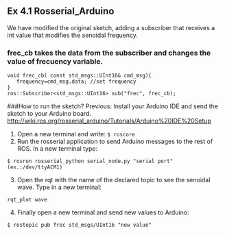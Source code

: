 ## Ex 4.1 Rosserial_Arduino

We have modified the original sketch, adding a subscriber that receives a int value
that modifies the senoidal frequency.

### frec_cb takes the data from the subscriber and changes the value of frecuency variable.

```
void frec_cb( const std_msgs::UInt16& cmd_msg){
   frequency=cmd_msg.data; //set frequency      
}
ros::Subscriber<std_msgs::UInt16> sub("frec", frec_cb);
```
###How to run the sketch?
Previous: Install your Arduino IDE and send the sketch to your Arduino board.
http://wiki.ros.org/rosserial_arduino/Tutorials/Arduino%20IDE%20Setup

1. Open a new terminal and write:
`$ roscore `
2. Run the rosserial application to send Arduino messages to the rest of ROS. In a new terminal type:
```
$ rosrun rosserial_python serial_node.py "serial port"  (ex.:/dev/ttyACM1) 
```
3. Open the rqt with the name of the declared topic to see the senoidal wave. Type in a new terminal:
```
rqt_plot wave
```
4. Finally open a new terminal and send new values to Arduino:
```
$ rostopic pub frec std_msgs/UInt16 "new value"
```
